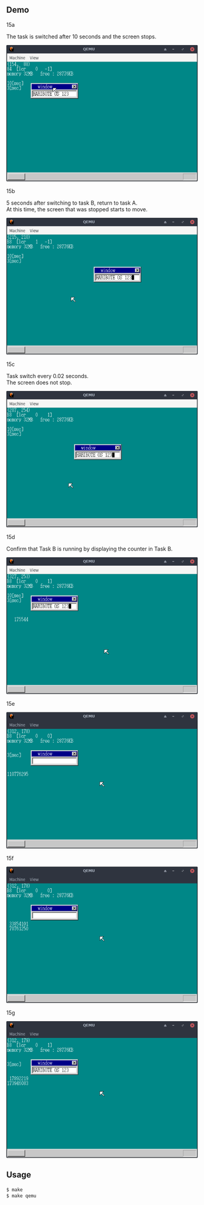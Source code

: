 ## Demo

15a

The task is switched after 10 seconds and the screen stops.

![template](https://github.com/watermelon892/OSPractice/blob/master/15_MultiTask1/pic/15a.png)

15b

5 seconds after switching to task B, return to task A.  
At this time, the screen that was stopped starts to move.

![template](https://github.com/watermelon892/OSPractice/blob/master/15_MultiTask1/pic/15b.png)

15c

Task switch every 0.02 seconds.  
The screen does not stop.

![template](https://github.com/watermelon892/OSPractice/blob/master/15_MultiTask1/pic/15c.png)

15d

Confirm that Task B is running by displaying the counter in Task B.

![template](https://github.com/watermelon892/OSPractice/blob/master/15_MultiTask1/pic/15d.png)

15e

![template](https://github.com/watermelon892/OSPractice/blob/master/15_MultiTask1/pic/15e.png)

15f

![template](https://github.com/watermelon892/OSPractice/blob/master/15_MultiTask1/pic/15f.png)

15g

![template](https://github.com/watermelon892/OSPractice/blob/master/15_MultiTask1/pic/15g.png)

## Usage

```
$ make
$ make qemu
```
